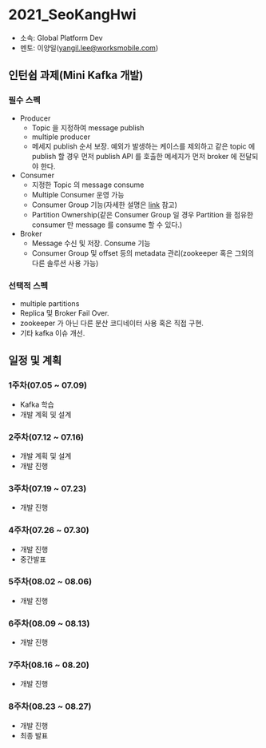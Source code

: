 # 2021_SeoKangHwi
- 소속: Global Platform Dev
- 멘토: 이양일(yangil.lee@worksmobile.com)

## 인턴쉽 과제(Mini Kafka 개발)
### 필수 스펙
- Producer
  + Topic 을 지정하여 message publish
  + multiple producer
  + 메세지 publish 순서 보장. 예외가 발생하는 케이스를 제외하고 같은 topic 에 publish 할 경우 먼저 publish API 를 호출한 메세지가 먼저 broker 에 전달되야 한다.
- Consumer
  + 지정한 Topic 의 message consume
  + Multiple Consumer 운영 가능
  + Consumer Group 기능(자세한 설명은 [link](https://www.popit.kr/kafka-consumer-group/) 참고)
  + Partition Ownership(같은 Consumer Group 일 경우 Partition 을 점유한 consumer 만 message 를 consume 할 수 있다.)
- Broker 
  + Message 수신 및 저장. Consume 기능
  + Consumer Group 및 offset 등의 metadata 관리(zookeeper 혹은 그외의 다른 솔루션 사용 가능)  

### 선택적 스펙
+ multiple partitions
+ Replica 및 Broker Fail Over.
+ zookeeper 가 아닌 다른 분산 코디네이터 사용 혹은 직접 구현.
+ 기타 kafka 이슈 개선.

## 일정 및 계획
### 1주차(07.05 ~ 07.09)
- Kafka 학습
- 개발 계획 및 설계

### 2주차(07.12 ~ 07.16)
- 개발 계획 및 설계
- 개발 진행

### 3주차(07.19 ~ 07.23)
- 개발 진행

### 4주차(07.26 ~ 07.30)
- 개발 진행
- 중간발표

### 5주차(08.02 ~ 08.06)
- 개발 진행

### 6주차(08.09 ~ 08.13)
- 개발 진행

### 7주차(08.16 ~ 08.20)
- 개발 진행

### 8주차(08.23 ~ 08.27)
- 개발 진행
- 최종 발표
